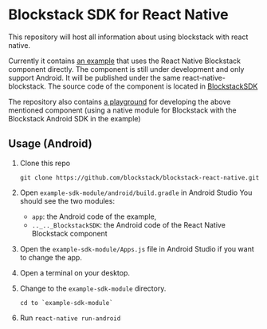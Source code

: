 
# Blockstack SDK for React Native

This repository will host all information about using blockstack with react native. 

Currently it contains [an example](example-sdk-module) that uses the React Native Blockstack component 
directly. The component is still under development and only support Android. It will be published
under the same react-native-blockstack. The source code of the component is located in [BlockstackSDK](BlockstackSDK)  

The repository also contains [a playground](example-react-native) for developing the above mentioned component 
(using a native module for Blockstack with the Blockstack Android SDK in the example) 

## Usage (Android)

1. Clone this repo
  
   ```
   git clone https://github.com/blockstack/blockstack-react-native.git
   ```

2. Open `example-sdk-module/android/build.gradle` in Android Studio
   You should see the two modules:
    * `app`: the Android code of the example, 
    * `.._.._BlockstackSDK`: the Android code of the React Native Blockstack component 
3. Open the `example-sdk-module/Apps.js` file in Android Studio if you want to change the app.
4. Open a terminal on your desktop.
5. Change to the `example-sdk-module` directory.

    ```
    cd to `example-sdk-module`
    ```
6. Run `react-native run-android` 





